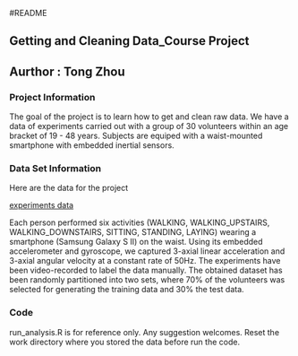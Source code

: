 #README

## Getting and Cleaning Data_Course Project
## Aurthor : Tong Zhou

### Project Information

The goal of the project is to learn how to get and clean raw data. We have a data of experiments carried out with a group of 30 volunteers within an age bracket of 19 - 48 years. Subjects are equiped with a waist-mounted smartphone with embedded inertial sensors.

### Data Set Information

Here are the data for the project

[experiments data](https://d396qusza40orc.cloudfront.net/getdata%2Fprojectfiles%2FUCI%20HAR%20Dataset.zip )

Each person performed six activities (WALKING, WALKING_UPSTAIRS, WALKING_DOWNSTAIRS, SITTING, STANDING, LAYING) wearing a smartphone (Samsung Galaxy S II) on the waist. Using its embedded accelerometer and gyroscope, we captured 3-axial linear acceleration and 3-axial angular velocity at a constant rate of 50Hz. The experiments have been video-recorded to label the data manually. The obtained dataset has been randomly partitioned into two sets, where 70% of the volunteers was selected for generating the training data and 30% the test data. 

### Code 

run_analysis.R is for reference only. Any suggestion welcomes.
Reset the work directory where you stored the data before run the code.









